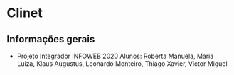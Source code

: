 # Clinet

## Informações gerais 
  - Projeto Integrador INFOWEB 2020
    Alunos: Roberta Manuela, Maria Luiza, Klaus Augustus, Leonardo Monteiro, Thiago Xavier, Victor Miguel 
